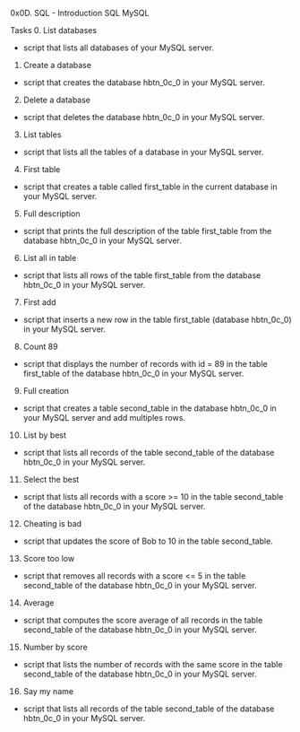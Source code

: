 0x0D. SQL - Introduction
SQL
MySQL

Tasks
0. List databases
- script that lists all databases of your MySQL server.

1. Create a database
- script that creates the database hbtn_0c_0 in your MySQL server.

2. Delete a database
- script that deletes the database hbtn_0c_0 in your MySQL server.


3. List tables
- script that lists all the tables of a database in your MySQL server.

4. First table
- script that creates a table called first_table in the current database in your MySQL server.

5. Full description
- script that prints the full description of the table first_table from the database hbtn_0c_0 in your MySQL server.

6. List all in table
-  script that lists all rows of the table first_table from the database hbtn_0c_0 in your MySQL server.

7. First add
- script that inserts a new row in the table first_table (database hbtn_0c_0) in your MySQL server.

8. Count 89
- script that displays the number of records with id = 89 in the table first_table of the database hbtn_0c_0 in your MySQL server.

9. Full creation
- script that creates a table second_table in the database hbtn_0c_0 in your MySQL server and add multiples rows.

10. List by best
- script that lists all records of the table second_table of the database hbtn_0c_0 in your MySQL server.

11. Select the best
- script that lists all records with a score >= 10 in the table second_table of the database hbtn_0c_0 in your MySQL server.

12. Cheating is bad
- script that updates the score of Bob to 10 in the table second_table.

13. Score too low
- script that removes all records with a score <= 5 in the table second_table of the database hbtn_0c_0 in your MySQL server.


14. Average
-  script that computes the score average of all records in the table second_table of the database hbtn_0c_0 in your MySQL server.

15. Number by score
- script that lists the number of records with the same score in the table second_table of the database hbtn_0c_0 in your MySQL server.

16. Say my name
- script that lists all records of the table second_table of the database hbtn_0c_0 in your MySQL server.

